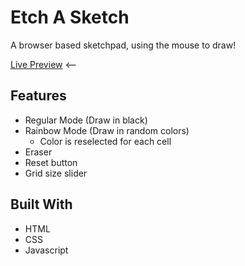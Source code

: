 # Etch A Sketch
A browser based sketchpad, using the mouse to draw!

[Live Preview](https://notatec.github.io/etch-a-sketch/) <--

## Features
- Regular Mode (Draw in black)
- Rainbow Mode (Draw in random colors)
    - Color is reselected for each cell
- Eraser
- Reset button
- Grid size slider

## Built With
- HTML
- CSS
- Javascript
